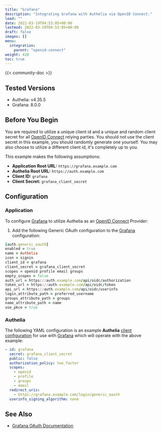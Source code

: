 ```yaml
---
title: "Grafana"
description: "Integrating Grafana with Authelia via OpenID Connect."
lead: ""
date: 2022-03-19T04:53:05+00:00
lastmod: 2022-03-19T04:53:05+00:00
draft: false
images: []
menu:
  integration:
    parent: "openid-connect"
weight: 420
toc: true
---
```


{{< community-doc >}}

## Tested Versions

- Authelia: v4.35.5
- Grafana: 8.0.0

## Before You Begin

You are required to utilize a unique client id and a unique and random client secret for all [OpenID Connect] relying
parties. You should not use the client secret in this example, you should randomly generate one yourself. You may also
choose to utilize a different client id, it's completely up to you.

This example makes the following assumptions:

- **Application Root URL:** `https://grafana.example.com`
- **Authelia Root URL:** `https://auth.example.com`
- **Client ID:** `grafana`
- **Client Secret:** `grafana_client_secret`

## Configuration

### Application

To configure [Grafana] to utilize Authelia as an [OpenID Connect] Provider:

1. Add the following Generic OAuth configuration to the [Grafana] configuration:

```ruby
[auth.generic_oauth]
enabled = true
name = Authelia
icon = signin
client_id = grafana
client_secret = grafana_client_secret
scopes = openid profile email groups
empty_scopes = false
auth_url = https://auth.example.com/api/oidc/authorization
token_url = https://auth.example.com/api/oidc/token
api_url = https://auth.example.com/api/oidc/userinfo
login_attribute_path = preferred_username
groups_attribute_path = groups
name_attribute_path = name
use_pkce = true
```

### Authelia

The following YAML configuration is an example **Authelia**
[client configuration](../../../configuration/identity-providers/open-id-connect.md#clients) for use with [Grafana]
which will operate with the above example:

```yaml
- id: grafana
  secret: grafana_client_secret
  public: false
  authorization_policy: two_factor
  scopes:
    - openid
    - profile
    - groups
    - email
  redirect_uris:
    - https://grafana.example.com/login/generic_oauth
  userinfo_signing_algorithm: none
```

## See Also

- [Grafana OAuth Documentation](https://grafana.com/docs/grafana/latest/auth/generic-oauth/)

[Grafana]: https://grafana.com/
[OpenID Connect]: ../../openid-connect/introduction.md
